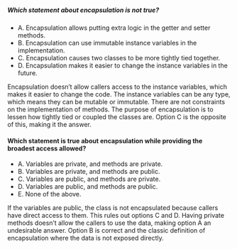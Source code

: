 ##### Which statement about encapsulation is not true?
* A. Encapsulation allows putting extra logic in the getter and setter methods.
* B. Encapsulation can use immutable instance variables in the implementation.
* C. Encapsulation causes two classes to be more tightly tied together.
* D. Encapsulation makes it easier to change the instance variables in the future.

Encapsulation doesn’t allow callers access to the instance variables,
which makes it easier to change the code. The instance variables can be any type,
which means they can be mutable or immutable.
There are not constraints on the implementation of methods.
The purpose of encapsulation is to lessen how tightly tied or coupled the classes are.
Option C is the opposite of this, making it the answer.

#### Which statement is true about encapsulation while providing the broadest access allowed?
* A. Variables are private, and methods are private.
* B. Variables are private, and methods are public.
* C. Variables are public, and methods are private.
* D. Variables are public, and methods are public.
* E. None of the above.

If the variables are public, the class is not encapsulated because callers have direct access to them.
This rules out options C and D.
Having private methods doesn’t allow the callers to use the data,
making option A an undesirable answer.
Option B is correct and the classic definition
of encapsulation where the data is not exposed directly.
